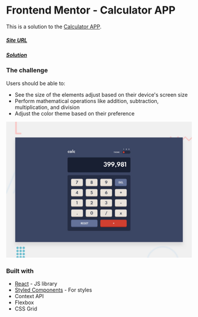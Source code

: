 # Frontend Mentor - Calculator APP

This is a solution to the [Calculator APP](https://www.frontendmentor.io/challenges/calculator-app-9lteq5N29).

##### [Site URL](https://calculador-app.vercel.app/) 
##### [Solution](https://www.frontendmentor.io/solutions/calculator-app-reactjs-bC4cfbFNA)

### The challenge

Users should be able to:

- See the size of the elements adjust based on their device's screen size
- Perform mathematical operations like addition, subtraction, multiplication, and division
- Adjust the color theme based on their preference

![](./design/desktop-preview.jpg)

### Built with
- [React](https://reactjs.org/) - JS library
- [Styled Components](https://styled-components.com/) - For styles
- Context API
- Flexbox
- CSS Grid
